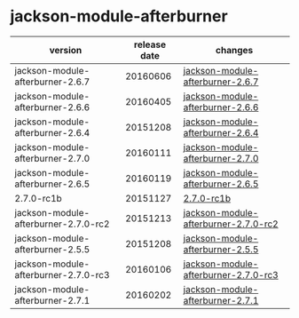 # jackson-module-afterburner

|               version                | release date |                                          changes                                           |
|--------------------------------------|--------------|--------------------------------------------------------------------------------------------|
| jackson-module-afterburner-2.6.7     | 20160606     | [jackson-module-afterburner-2.6.7](./jackson-module-afterburner-2.6.7-20160606.md)         |
| jackson-module-afterburner-2.6.6     | 20160405     | [jackson-module-afterburner-2.6.6](./jackson-module-afterburner-2.6.6-20160405.md)         |
| jackson-module-afterburner-2.6.4     | 20151208     | [jackson-module-afterburner-2.6.4](./jackson-module-afterburner-2.6.4-20151208.md)         |
| jackson-module-afterburner-2.7.0     | 20160111     | [jackson-module-afterburner-2.7.0](./jackson-module-afterburner-2.7.0-20160111.md)         |
| jackson-module-afterburner-2.6.5     | 20160119     | [jackson-module-afterburner-2.6.5](./jackson-module-afterburner-2.6.5-20160119.md)         |
| 2.7.0-rc1b                           | 20151127     | [2.7.0-rc1b](./2.7.0-rc1b-20151127.md)                                                     |
| jackson-module-afterburner-2.7.0-rc2 | 20151213     | [jackson-module-afterburner-2.7.0-rc2](./jackson-module-afterburner-2.7.0-rc2-20151213.md) |
| jackson-module-afterburner-2.5.5     | 20151208     | [jackson-module-afterburner-2.5.5](./jackson-module-afterburner-2.5.5-20151208.md)         |
| jackson-module-afterburner-2.7.0-rc3 | 20160106     | [jackson-module-afterburner-2.7.0-rc3](./jackson-module-afterburner-2.7.0-rc3-20160106.md) |
| jackson-module-afterburner-2.7.1     | 20160202     | [jackson-module-afterburner-2.7.1](./jackson-module-afterburner-2.7.1-20160202.md)         |

